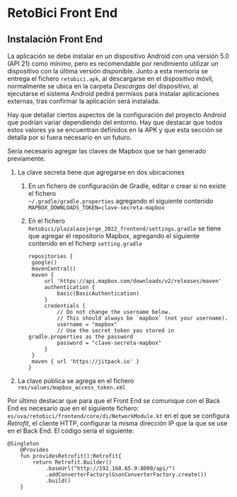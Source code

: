 # RetoBici Front End

## Instalación Front End

La aplicación se debe instalar en un dispositivo Android con una versión
5.0 (API 21) como mínimo, pero es recomendable por rendimiento utilizar
un dispositivo con la última versión disponible. Junto a esta memoria se
entrega el fichero `retobici.apk`, al descargarse en el dispositivo
móvil, normalmente se ubica en la carpeta *Descargas* del dispositivo,
al ejecutarse el sistema Android pedirá permisos para instalar
aplicaciones externas, tras confirmar la aplicación será instalada.

Hay que detallar ciertos aspectos de la configuración del proyecto
Android que podrían variar dependiendo del entorno. Hay que destacar que
todos estos valores ya se encuentran definidos en la APK y que esta
sección se detalla por si fuera necesario en un futuro.

Sería necesario agregar las claves de Mapbox que se han generado
previamente.

1.  La clave secreta tiene que agregarse en dos ubicaciones

    1. En un fichero de configuración de Gradle, editar o crear si no
       existe el fichero\
       `~/.gradle/gradle.properties` agregando el siguiente contenido\
       `MAPBOX_DOWNLOADS_TOKEN=clave-secreta-mapbox`

    2. En el fichero
       `Retobici/plazalazojorge_2022_frontend/settings.gradle` se tiene
       que agregar el repositorio Mapbox, agregando el siguiente contenido en el ficherp `setting.gradle`
       ```
       repositories {
        google()
        mavenCentral()
        maven {
            url 'https://api.mapbox.com/downloads/v2/releases/maven'
            authentication {
                basic(BasicAuthentication)
            }
            credentials {
                // Do not change the username below.
                // This should always be `mapbox` (not your username).
                username = "mapbox"
                // Use the secret token you stored in gradle.properties as the password
                password = "clave-secreta-mapbox"
            }
        }
        maven { url 'https://jitpack.io' }
       }
       ```

2.  La clave pública se agrega en el fichero `res/values/mapbox_access_token.xml`

Por último destacar que para que el Front End se comunique con el Back End es necesario que en el siguiente fichero:
`es/uva/retobici/frontend/core/di/NetworkModule.kt`
en el que se configura *Retrofit*, el cliente HTTP, configurar la misma dirección IP
que la que se use en el Back End. El código sería el siguiente:
```
@Singleton
    @Provides
    fun providesRetrofit():Retrofit{
        return Retrofit.Builder()
            .baseUrl("http://192.168.65.9:8000/api/")
            .addConverterFactory(GsonConverterFactory.create())
            .build()
    }
```
